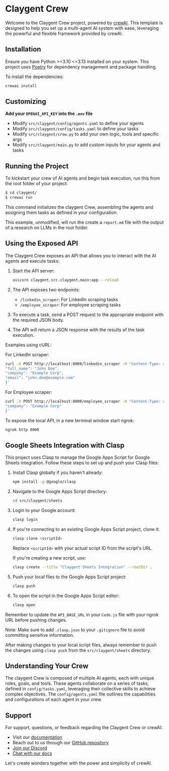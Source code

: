 # Claygent Crew

Welcome to the Claygent Crew project, powered by [crewAI](https://crewai.com). This template is designed to help you set up a multi-agent AI system with ease, leveraging the powerful and flexible framework provided by crewAI.

## Installation

Ensure you have Python >=3.10 <=3.13 installed on your system. This project uses [Poetry](https://python-poetry.org/) for dependency management and package handling.

To install the dependencies:
```bash
crewai install
```

## Customizing

**Add your `OPENAI_API_KEY` into the `.env` file**

- Modify `src/claygent/config/agents.yaml` to define your agents
- Modify `src/claygent/config/tasks.yaml` to define your tasks
- Modify `src/claygent/crew.py` to add your own logic, tools and specific args
- Modify `src/claygent/main.py` to add custom inputs for your agents and tasks

## Running the Project

To kickstart your crew of AI agents and begin task execution, run this from the root folder of your project:

```bash
$ cd claygent/
$ crewai run
```

This command initializes the claygent Crew, assembling the agents and assigning them tasks as defined in your configuration.

This example, unmodified, will run the create a `report.md` file with the output of a research on LLMs in the root folder.

## Using the Exposed API

The Claygent Crew exposes an API that allows you to interact with the AI agents and execute tasks:

1. Start the API server:
   ```bash
   uvicorn claygent.src.claygent.main:app --reload
   ```

2. The API exposes two endpoints:
   - `/linkedin_scraper`: For LinkedIn scraping tasks
   - `/employee_scraper`: For employee scraping tasks

3. To execute a task, send a POST request to the appropriate endpoint with the required JSON body.

4. The API will return a JSON response with the results of the task execution.

Examples using cURL:

For LinkedIn scraper:
```bash
curl -X POST http://localhost:8000/linkedin_scraper -H "Content-Type: application/json" -d '{
"full_name": "John Doe",
"company": "Example Corp",
"email": "john.doe@example.com"
}'
```
For Employee scraper:
```bash
curl -X POST http://localhost:8000/employee_scraper -H "Content-Type: application/json" -d '{
"company": "Example Corp"
}'
```

To expose the local API, in a new terminal window start ngrok:
   ```bash
   ngrok http 8000
   ```

## Google Sheets Integration with Clasp

This project uses Clasp to manage the Google Apps Script for Google Sheets integration. Follow these steps to set up and push your Clasp files:

1. Install Clasp globally if you haven't already:
   ```bash
   npm install -g @google/clasp
   ```

2. Navigate to the Google Apps Script directory:
   ```bash
   cd src/claygent/sheets
   ```

3. Login to your Google account:
   ```bash
   clasp login
   ```

4. If you're connecting to an existing Google Apps Script project, clone it:
   ```bash
   clasp clone <scriptId>
   ```
   Replace `<scriptId>` with your actual script ID from the script's URL.

   If you're creating a new script, use:
   ```bash
   clasp create --title "Claygent Sheets Integration" --rootDir .
   ```

5. Push your local files to the Google Apps Script project:
   ```bash
   clasp push
   ```

6. To open the script in the Google Apps Script editor:
   ```bash
   clasp open
   ```

Remember to update the `API_BASE_URL` in your `Code.js` file with your ngrok URL before pushing changes.

Note: Make sure to add `.clasp.json` to your `.gitignore` file to avoid committing sensitive information.

After making changes to your local script files, always remember to push the changes using `clasp push` from the `src/claygent/sheets` directory.

## Understanding Your Crew

The claygent Crew is composed of multiple AI agents, each with unique roles, goals, and tools. These agents collaborate on a series of tasks, defined in `config/tasks.yaml`, leveraging their collective skills to achieve complex objectives. The `config/agents.yaml` file outlines the capabilities and configurations of each agent in your crew.

## Support

For support, questions, or feedback regarding the Claygent Crew or crewAI:
- Visit our [documentation](https://docs.crewai.com)
- Reach out to us through our [GitHub repository](https://github.com/joaomdmoura/crewai)
- [Join our Discord](https://discord.com/invite/X4JWnZnxPb)
- [Chat with our docs](https://chatg.pt/DWjSBZn)

Let's create wonders together with the power and simplicity of crewAI.